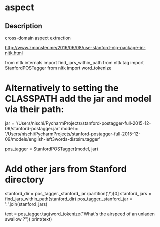 # aspect
## Description 
cross-domain aspect extraction

http://www.zmonster.me/2016/06/08/use-stanford-nlp-package-in-nltk.html


from nltk.internals import find_jars_within_path
from nltk.tag import StanfordPOSTagger
from nltk import word_tokenize

# Alternatively to setting the CLASSPATH add the jar and model via their path:
jar = '/Users/nischi/PycharmProjects/stanford-postagger-full-2015-12-09/stanford-postagger.jar'
model = '/Users/nischi/PycharmProjects/stanford-postagger-full-2015-12-09/models/english-left3words-distsim.tagger'

pos_tagger = StanfordPOSTagger(model, jar)

# Add other jars from Stanford directory
stanford_dir = pos_tagger._stanford_jar.rpartition('/')[0]
stanford_jars = find_jars_within_path(stanford_dir)
pos_tagger._stanford_jar = ':'.join(stanford_jars)

text = pos_tagger.tag(word_tokenize("What's the airspeed of an unladen swallow ?"))
print(text)
